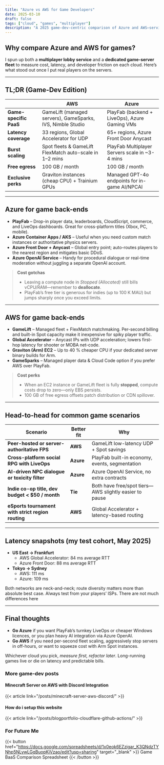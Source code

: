 ```yaml
---
title: "Azure vs AWS for Game Developers"
date: 2025-03-10
draft: false
tags: ["cloud", "games", "multiplayer"]
description: "A 2025 game-dev-centric comparison of Azure and AWS—services, latency, pricing quirks, and when each one wins."
---
```


## Why compare Azure and AWS for games?

I spun up both a **multiplayer lobby service** and a **dedicated game-server fleet** to measure cost, latency, and developer friction on each cloud. Here’s what stood out once I put real players on the servers.

---

## TL;DR (Game-Dev Edition)

|                           | **AWS**                                           | **Azure**                                        |
|---------------------------|---------------------------------------------------|--------------------------------------------------|
| **Game-specific PaaS**    | GameLift (managed servers), GameSparks, IVS, Nimble Studio | PlayFab (backend + LiveOps), Azure Gaming VMs |
| **Latency coverage**      | 33 regions, Global Accelerator for UDP            | 65+ regions, Azure Front Door Anycast            |
| **Burst scaling**         | Spot fleets & GameLift FlexMatch auto-scale in 1–2 mins | PlayFab Multiplayer Servers scale in ~3-4 mins |
| **Free egress**           | 100 GB / month                                    | 100 GB / month                                   |
| **Exclusive perks**       | Graviton instances (cheap CPU) + Trainium GPUs    | Managed GPT-4o endpoints for in-game AI/NPCAI    |

---

## Azure for game back-ends

* **PlayFab** – Drop-in player data, leaderboards, CloudScript, commerce, and LiveOps dashboards. Great for cross-platform titles (Xbox, PC, mobile).  
* **Azure Container Apps / AKS** – Useful when you need custom match instances or authoritative physics servers.  
* **Azure Front Door + Anycast** – Global entry point; auto-routes players to the nearest region and mitigates basic DDoS.  
* **Azure OpenAI Service** – Handy for procedural dialogue or real-time moderation without juggling a separate OpenAI account.

> **Cost gotchas**  
> * Leaving a compute node in *Stopped (Allocated)* still bills vCPU/RAM—remember to **deallocate**.  
> * PlayFab’s free tier is generous for indies (up to 100 K MAU) but jumps sharply once you exceed limits.

---

## AWS for game back-ends

* **GameLift** – Managed fleet + FlexMatch matchmaking. Per-second billing and built-in Spot capacity make it inexpensive for spiky player traffic.  
* **Global Accelerator** – Anycast IPs with UDP acceleration; lowers first-hop latency for shooter or MOBA net-code.  
* **Graviton (Arm) EC2** – Up to 40 % cheaper CPU if your dedicated server binary builds for Arm.  
* **GameSparks** – Managed player data & Cloud Code option if you prefer AWS over PlayFab.

> **Cost perks**  
> * When an EC2 instance or GameLift fleet is fully **stopped**, compute costs drop to zero—only EBS persists.  
> * 100 GB of free egress offsets patch distribution or CDN spillover.

---

## Head-to-head for common game scenarios

| Scenario                                          | Better fit | Why                                                      |
|---------------------------------------------------|-----------|----------------------------------------------------------|
| **Peer-hosted or server-authoritative FPS**       | **AWS**   | GameLift low-latency UDP + Spot savings                  |
| **Cross-platform social RPG with LiveOps**        | **Azure** | PlayFab built-in economy, events, segmentation           |
| **AI-driven NPC dialogue or toxicity filter**     | **Azure** | Azure OpenAI Service, no extra contracts                 |
| **Indie co-op title, dev budget < \$50 / month**  | **Tie**   | Both have free/spot tiers—AWS slightly easier to pause   |
| **eSports tournament with strict region routing** | **AWS**   | Global Accelerator + latency-based routing               |

---

## Latency snapshots (my test cohort, May 2025)

* **US East → Frankfurt**  
  * AWS Global Accelerator: 84 ms average RTT  
  * Azure Front Door: 88 ms average RTT  
* **Tokyo → Sydney**  
  * AWS: 111 ms  
  * Azure: 109 ms  

Both networks are neck-and-neck; route diversity matters more than absolute best case. Always test from your players’ ISPs. There are not much differences here

---

## Final thoughts

* **Go Azure** if you want PlayFab’s turnkey LiveOps or cheaper Windows licences, or you plan heavy AI integration via Azure OpenAI.  
* **Go AWS** if you need per-second fleet scaling, aggressively stop servers in off-hours, or want to squeeze cost with Arm Spot instances.  

Whichever cloud you pick, _measure first, refactor later_. Long-running games live or die on latency and predictable bills.

### More game-dev posts

#### Minecraft Server on AWS with Discord Integration

{{< article link="/posts/minecraft-server-aws-discord/" >}}

#### How do i setup this website

{{< article link="/posts/blogportfolio-cloudflare-github-actions/" >}}

### For Future Me

{{< button href="https://docs.google.com/spreadsheets/d/1x0eok6EZzigar_K3QNdzTYNhp5NLywLGqBuopKiVzao/edit?usp=sharing" target="_blank" >}}
Game BaaS Comparison Spreadsheet
{{< /button >}}
